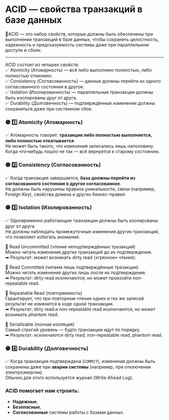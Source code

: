 # ACID — свойства транзакций в базе данных  

🔹ACID — это набор свойств, которые должны быть обеспечены при выполнении транзакций в базе данных, чтобы сохранить целостность, надежность и предсказуемость системы даже при параллельном доступе и сбоях.  

---

ACID состоит из четырех свойств:  
✅ Atomicity (Атомарность) — всё либо выполнено полностью, либо полностью отменено.  
✅ Consistency (Согласованность) — данные должны перейти из одного согласованного состояния в другое.  
✅ Isolation (Изолированность) — параллельные транзакции должны быть изолированы друг от друга.  
✅ Durability (Долговечность) — подтверждённые изменения должны сохраниться даже при системном сбое.  

### 🟣 1️⃣ Atomicity (Атомарность)  
✅ Атомарность говорит: **тразакция либо полностью выполняется, либо полностью откатывается**.  
Не может быть такого, что изменения записались лишь наполовину.  
Когда что‑нибудь пошло не так — всё вернуется к старому состоянию.  

### 🟣 2️⃣ Consistency (Согласованность)  
✅ Когда транзакция завершается, **база должны перейти из согласованного состояния в другое согласованное**.  
Не должны быть нарушены правила уникальности, связи (например, Foreign Key), свойства домена и других бизнес-правил.  

### 🟣 3️⃣ Isolation (Изолированность)  
✅ Одновременно работающие транзакции должны быть изолированы друг от друга.   
Не должны наблюдать промежуточные изменения других транзакций, что позволяет избегать аномалий:  

🐘 Read Uncommitted (чтение неподтверждённых тразакций)  
Можно читать изменения других транзакций до их подтверждения.  
➡ Результат: может возникать dirty read («грязное» чтение).  

🐘 Read Committed (читаем лишь подтверждённые тразакции)  
Можно читать изменения других лишь после их подтверждения.  
➡ Результат: dirty read исключаются, но может произойти non-repeatable read.  

🐘 Repeatable Read (повторяемость)  
Гарантирует, что при повторном чтении одних и тех же записей результат не изменится в ходе одной транзакции.  
➡ Результат: dirty read и non-repeatable read исключаются, но может возникать phantom read.  

🐘 Serializable (полная изоляция)  
Самый строгий уровень — будто транзакции идут по порядку.  
➡ Результат: исключаются dirty read, non-repeatable read, phantom read.  

### 🟣 4️⃣ Durability (Долговечность)  
✅ Когда транзакция подтверждена (`COMMIT`), изменения должны быть сохранены даже при **аварии системы** (например, при отключении электроэнергии).  
Обычно для этого используется журнал (Write-Ahead Log).  

### ACID помогает нам строить:
- **Надежные**,  
- **Безопасные**,  
- **Согласованные** системы работы с базами данных.



